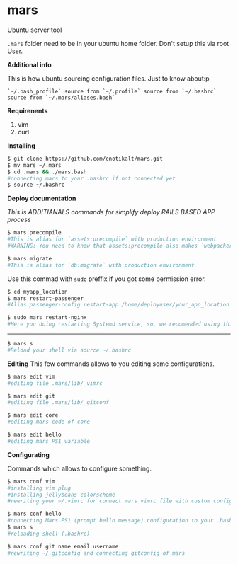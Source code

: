 # mars
Ubuntu server tool

`.mars` folder need to be in your ubuntu home folder. Don't setup this via root User.

**Additional info**

This is how ubuntu sourcing configuration files.
Just to know about:p

```
`~/.bash_profile` source from `~/.profile` source from `~/.bashrc` source from `~/.mars/aliases.bash`
```

**Requirenents**
1. vim
2. curl

**Installing**

```bash
$ git clone https://github.com/enotikalt/mars.git
$ mv mars ~/.mars
$ cd .mars && ./mars.bash
#connecting mars to your .bashrc if not connected yet
$ source ~/.bashrc
```

**Deploy documentation**



_This is ADDITIANALS commands for simplify deploy RAILS BASED APP process_
```bash
$ mars precompile
#This is alias for `assets:precompile` with production environment 
#WARNING: You need to know that assets:precompile also makes `webpacker:compile` even if you don't using sprockets gem!
```

```bash
$ mars migrate
#This is alias for `db:migrate` with production environment
```

Use this commad with `sudo` preffix if you got some permission error.

```bash
$ cd myapp_location
$ mars restart-passenger
#Alias passenger-config restart-app /home/deployuser/your_app_location
```

```bash
$ sudo mars restart-nginx
#Here you doing restarting Systemd service, so, we recomended using this with sudo preffix
```

----------------------------------------------------------

```bash
$ mars s
#Reload your shell via source ~/.bashrc
```

**Editing**
This few commands allows to you editing some configurations.

```bash
$ mars edit vim
#editing file .mars/lib/_vimrc
```

```bash
$ mars edit git
#editing file .mars/lib/_gitconf
```

```bash
$ mars edit core
#editing mars code of core
```

```bash
$ mars edit hello
#editing mars PS1 variable
```

**Configurating**

Commands which allows to configure something.

```bash
$ mars conf vim
#installing vim plug
#installing jellybeans colorscheme
#rewriting your ~/.vimrc for connect mars vimrc file with custom configuration
```

```bash
$ mars conf hello
#connecting Mars PS1 (prompt hello message) configuration to your .bashrc 
$ mars s
#reloading shell (.bashrc)
```

```bash
$ mars conf git name email username
#rewriting ~/.gitconfig and connecting gitconfig of mars
```
